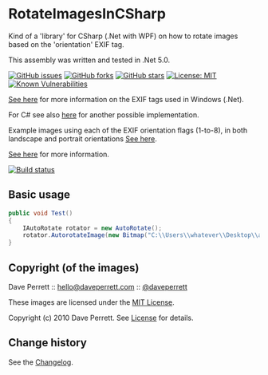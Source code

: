 RotateImagesInCSharp
===============

Kind of a 'library' for CSharp (.Net with WPF) on how to rotate images based on the 'orientation' EXIF tag.

This assembly was written and tested in .Net 5.0.

[![GitHub issues](https://img.shields.io/github/issues/SeppPenner/RotateImagesInCSharp.svg)](https://github.com/SeppPenner/RotateImagesInCSharp/issues)
[![GitHub forks](https://img.shields.io/github/forks/SeppPenner/RotateImagesInCSharp.svg)](https://github.com/SeppPenner/RotateImagesInCSharp/network)
[![GitHub stars](https://img.shields.io/github/stars/SeppPenner/RotateImagesInCSharp.svg)](https://github.com/SeppPenner/RotateImagesInCSharp/stargazers)
[![License: MIT](https://img.shields.io/badge/License-MIT-blue.svg)](https://raw.githubusercontent.com/SeppPenner/RotateImagesInCSharp/master/License.txt)
[![Known Vulnerabilities](https://snyk.io/test/github/SeppPenner/RotateImagesInCSharp/badge.svg)](https://snyk.io/test/github/SeppPenner/RotateImagesInCSharp)

[See here](https://msdn.microsoft.com/en-us/library/windows/desktop/ms534418(v=vs.85).aspx) for more information on the EXIF tags used in Windows (.Net).

For C# see also [here](https://github.com/SeppPenner/AutoImageTurner) for another possible implementation.

Example images using each of the EXIF orientation flags (1-to-8), in both landscape and portrait orientations [See here](https://github.com/recurser/exif-orientation-examples).

[See here](http://www.daveperrett.com/articles/2012/07/28/exif-orientation-handling-is-a-ghetto/) for more information.

[![Build status](https://ci.appveyor.com/api/projects/status/c3qj32dh24qixots?svg=true)](https://ci.appveyor.com/project/SeppPenner/rotateimagesincsharp)

## Basic usage
```csharp
public void Test()
{
    IAutoRotate rotator = new AutoRotate();
    rotator.AutorotateImage(new Bitmap("C:\\Users\\whatever\\Desktop\\abc.jpg"));
} 
```

Copyright (of the images)
-------------------------

Dave Perrett :: hello@daveperrett.com :: [@daveperrett](http://twitter.com/daveperrett)

These images are licensed under the [MIT License](http://opensource.org/licenses/MIT).

Copyright (c) 2010 Dave Perrett. See [License](https://github.com/recurser/exif-orientation-examples/blob/master/LICENSE) for details.

Change history
--------------

See the [Changelog](https://github.com/SeppPenner/RotateImagesInCSharp/blob/master/Changelog.md).